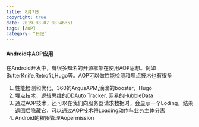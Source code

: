 ```yaml
---
title: 8月7日
copyright: true
date: 2019-08-07 08:46:51
tags: [AOP]
category: “日记”
---
```

#### Android中AOP应用
在Android开发中，有很多知名的开源框架在使用AOP思想。例如ButterKnife,Retrofit,Hugo等。AOP可以做性能检测和埋点技术也有很多
1. 性能检测和优化，360的ArgusAPM,滴滴的booster，Hugo
2. 埋点技术，逻辑思维的DDAuto Tracker, 网易的HubbleData
3. 通过AOP技术，还可以在我们向服务器请求数据时，会显示一个Loding，结果返回后隐藏它，可以通过AOP技术将Loading动作与业务主体分离
4. Android的权限管理Aopermission

